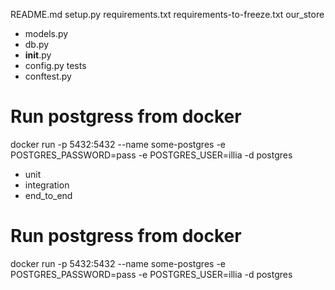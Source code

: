 README.md
setup.py
requirements.txt
requirements-to-freeze.txt
our_store
- models.py
- db.py
- __init__.py
- config.py
tests
- conftest.py




# Run postgress from docker
docker run -p 5432:5432 --name some-postgres -e POSTGRES_PASSWORD=pass -e POSTGRES_USER=illia -d postgres
- unit
- integration
- end_to_end


# Run postgress from docker
docker run -p 5432:5432 --name some-postgres -e POSTGRES_PASSWORD=pass -e POSTGRES_USER=illia -d postgres
